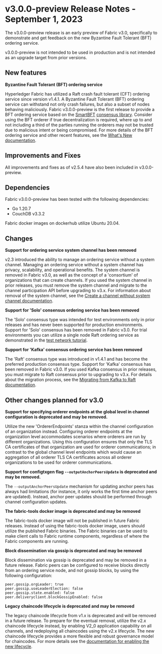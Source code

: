 v3.0.0-preview Release Notes - September 1, 2023
================================================

The v3.0.0-preview release is an early preview of Fabric v3.0, specifically to demonstrate and get feedback on the new Byzantine Fault Tolerant (BFT) ordering service.

v3.0.0-preview is not intended to be used in production and is not intended as an upgrade target from prior versions.

New features
------------

**Byzantine Fault Tolerant (BFT) ordering service**

Hyperledger Fabric has utilized a Raft crash fault tolerant (CFT) ordering service since version v1.4.1.
A Byzantine Fault Tolerant (BFT) ordering service can withstand not only crash failures, but also a subset of nodes behaving maliciously.
Fabric v3.0.0-preview is the first release to provide a BFT ordering service based on the [SmartBFT](https://arxiv.org/abs/2107.06922) [consensus library](https://github.com/SmartBFT-Go/consensus).
Consider using the BFT orderer if true decentralization is required, where up to and not including a third of the parties running the orderers may not be trusted due to malicious intent or being compromised.
For more details of the BFT ordering service and other recent features, see the [What's New documentation](https://hyperledger-fabric.readthedocs.io/en/latest/whatsnew.html).

Improvements and Fixes
-----

All improvements and fixes as of v2.5.4 have also been included in v3.0.0-preview.


Dependencies
------------
Fabric v3.0.0-preview has been tested with the following dependencies:
* Go 1.20.7
* CouchDB v3.3.2

Fabric docker images on dockerhub utilize Ubuntu 20.04.


Changes
-------

**Support for ordering service system channel has been removed**

v2.3 introduced the ability to manage an ordering service without a system channel.
Managing an ordering service without a system channel has privacy, scalability, and operational benefits.
The system channel is removed in Fabric v3.0, as well as the concept of a 'consortium' of organizations that can create channels.
If you used the system channel in prior releases, you must remove the system channel and migrate to the channel participation API before upgrading to v3.x.
For information about removal of the system channel, see the [Create a channel without system channel documentation](https://hyperledger-fabric.readthedocs.io/en/release-2.5/create_channel/create_channel_participation.html).

**Support for 'Solo' consensus ordering service has been removed**

The 'Solo' consensus type was intended for test environments only in prior releases and has never been supported for production environments.
Support for 'Solo' consensus has been removed in Fabric v3.0.
For trial environments you can utilize a single node Raft ordering service as demonstrated in the [test network tutorial](https://hyperledger-fabric.readthedocs.io/en/latest/test_network.html).

**Support for 'Kafka' consensus ordering service has been removed**

The 'Raft' consensus type was introduced in v1.4.1 and has become the preferred production consensus type.
Support for 'Kafka' consensus has been removed in Fabric v3.0.
If you used Kafka consensus in prior releases, you must migrate to Raft consensus prior to upgrading to v3.x.
For details about the migration process, see the [Migrating from Kafka to Raft documentation](https://hyperledger-fabric.readthedocs.io/en/release-2.5/kafka_raft_migration.html).

Other changes planned for v3.0
------------------------------

**Support for specifying orderer endpoints at the global level in channel configuration is deprecated and may be removed.**

Utilize the new 'OrdererEndpoints' stanza within the channel configuration of an organization instead.
Configuring orderer endpoints at the organization level accommodates
scenarios where orderers are run by different organizations. Using
this configuration ensures that only the TLS CA certificates of that organization
are used for orderer communications; in contrast to the global channel level endpoints which
would cause an aggregation of all orderer TLS CA certificates across
all orderer organizations to be used for orderer communications.

**Support for configtxgen flag `--outputAnchorPeersUpdate` is deprecated and may be removed.**

The `--outputAnchorPeersUpdate` mechanism for updating anchor peers has always had
limitations (for instance, it only works the first time anchor peers are updated).
Instead, anchor peer updates should be performed through channel configuration updates.

**The fabric-tools docker image is deprecated and may be removed**

The fabric-tools docker image will not be published in future Fabric releases.
Instead of using the fabric-tools docker image, users should utilize the
published Fabric binaries. The Fabric binaries can be used to make client calls
to Fabric runtime components, regardless of where the Fabric components are running.

**Block dissemination via gossip is deprecated and may be removed**

Block dissemination via gossip is deprecated and may be removed in a future release.
Fabric peers can be configured to receive blocks directly from an ordering service
node, and not gossip blocks, by using the following configuration:
```
peer.gossip.orgLeader: true
peer.gossip.useLeaderElection: false
peer.gossip.state.enabled: false
peer.deliveryclient.blockGossipEnabled: false
```

**Legacy chaincode lifecycle is deprecated and may be removed**

The legacy chaincode lifecycle from v1.x is deprecated and will be removed
in a future release. To prepare for the eventual removal, utilize the v2.x
chaincode lifecycle instead, by enabling V2_0 application capability on all
channels, and redeploying all chaincodes using the v2.x lifecycle. The new
chaincode lifecycle provides a more flexible and robust governance model
for chaincodes. For more details see the
[documentation for enabling the new lifecycle](https://hyperledger-fabric.readthedocs.io/en/release-2.5/enable_cc_lifecycle.html).
